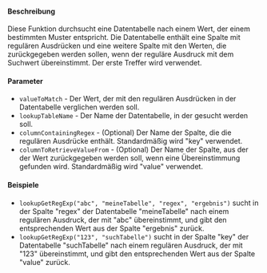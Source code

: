 #### Beschreibung
Diese Funktion durchsucht eine Datentabelle nach einem Wert, der einem bestimmten Muster entspricht. Die Datentabelle enthält eine Spalte mit regulären Ausdrücken und eine weitere Spalte mit den Werten, die zurückgegeben werden sollen, wenn der reguläre Ausdruck mit dem Suchwert übereinstimmt. Der erste Treffer wird verwendet.

#### Parameter
* `valueToMatch` - Der Wert, der mit den regulären Ausdrücken in der Datentabelle verglichen werden soll.
* `lookupTableName` - Der Name der Datentabelle, in der gesucht werden soll.
* `columnContainingRegex` - (Optional) Der Name der Spalte, die die regulären Ausdrücke enthält. Standardmäßig wird "key" verwendet.
* `columnToRetrieveValueFrom` - (Optional) Der Name der Spalte, aus der der Wert zurückgegeben werden soll, wenn eine Übereinstimmung gefunden wird. Standardmäßig wird "value" verwendet.

#### Beispiele
* `lookupGetRegExp("abc", "meineTabelle", "regex", "ergebnis")` sucht in der Spalte "regex" der Datentabelle "meineTabelle" nach einem regulären Ausdruck, der mit "abc" übereinstimmt, und gibt den entsprechenden Wert aus der Spalte "ergebnis" zurück.
* `lookupGetRegExp("123", "suchTabelle")` sucht in der Spalte "key" der Datentabelle "suchTabelle" nach einem regulären Ausdruck, der mit "123" übereinstimmt, und gibt den entsprechenden Wert aus der Spalte "value" zurück. 
